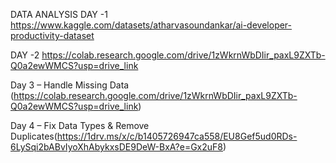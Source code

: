 DATA ANALYSIS 
DAY -1  https://www.kaggle.com/datasets/atharvasoundankar/ai-developer-productivity-dataset

DAY -2 
https://colab.research.google.com/drive/1zWkrnWbDIir_paxL9ZXTb-Q0a2ewWMCS?usp=drive_link

Day 3 – Handle Missing Data (https://colab.research.google.com/drive/1zWkrnWbDIir_paxL9ZXTb-Q0a2ewWMCS?usp=drive_link)

Day 4 – Fix Data Types & Remove Duplicates(https://1drv.ms/x/c/b1405726947ca558/EU8Gef5ud0RDs-6LySqi2bABvIyoXhAbykxsDE9DeW-BxA?e=Gx2uF8)
